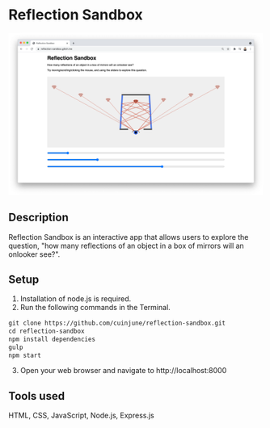 # Reflection Sandbox
<img src="screenshot.png" alt="screenshot" width="1000"/>

## Description
Reflection Sandbox is an interactive app that allows users to explore the question, "how many reflections of an object in a box of mirrors will an onlooker see?".

## Setup
1. Installation of node.js is required.
2. Run the following commands in the Terminal.
```
git clone https://github.com/cuinjune/reflection-sandbox.git
cd reflection-sandbox
npm install dependencies
gulp
npm start
```
3. Open your web browser and navigate to http://localhost:8000

## Tools used
HTML, CSS, JavaScript, Node.js, Express.js
